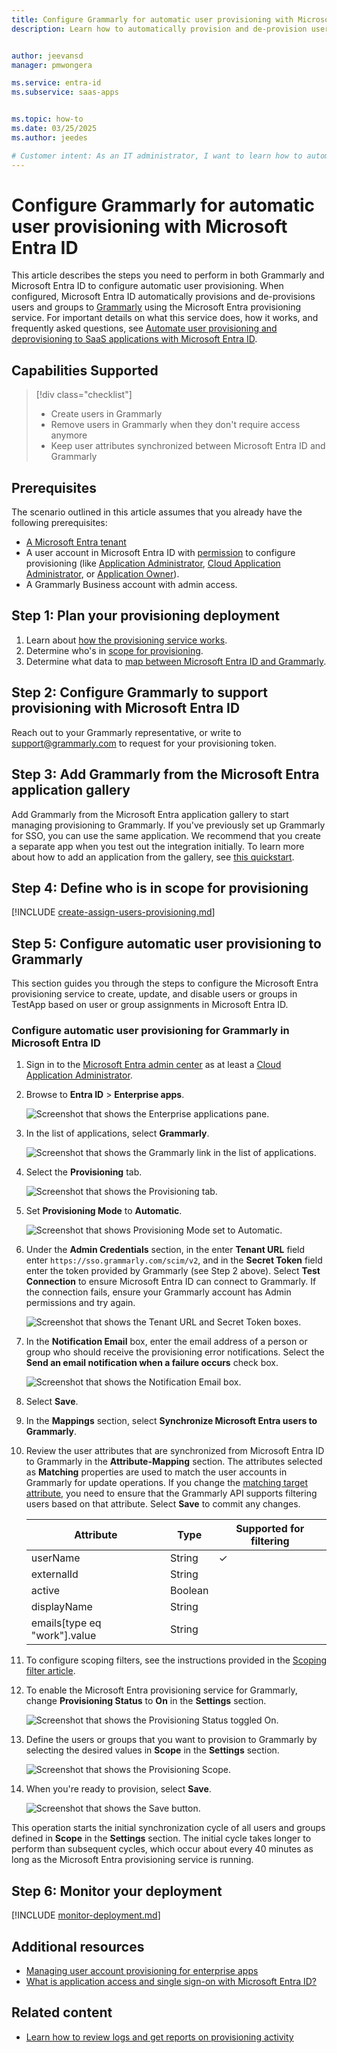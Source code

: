 ```yaml
---
title: Configure Grammarly for automatic user provisioning with Microsoft Entra ID
description: Learn how to automatically provision and de-provision user accounts from Microsoft Entra ID to Grammarly.


author: jeevansd
manager: pmwongera

ms.service: entra-id
ms.subservice: saas-apps


ms.topic: how-to
ms.date: 03/25/2025
ms.author: jeedes

# Customer intent: As an IT administrator, I want to learn how to automatically provision and deprovision user accounts from Microsoft Entra ID to Grammarly so that I can streamline the user management process and ensure that users have the appropriate access to Grammarly.
---
```


# Configure Grammarly for automatic user provisioning with Microsoft Entra ID

This article describes the steps you need to perform in both Grammarly and Microsoft Entra ID to configure automatic user provisioning. When configured, Microsoft Entra ID automatically provisions and de-provisions users and groups to [Grammarly](https://www.grammarly.com/) using the Microsoft Entra provisioning service. For important details on what this service does, how it works, and frequently asked questions, see [Automate user provisioning and deprovisioning to SaaS applications with Microsoft Entra ID](~/identity/app-provisioning/user-provisioning.md). 


## Capabilities Supported
> [!div class="checklist"]
> * Create users in Grammarly
> * Remove users in Grammarly when they don't require access anymore
> * Keep user attributes synchronized between Microsoft Entra ID and Grammarly

## Prerequisites

The scenario outlined in this article assumes that you already have the following prerequisites:

* [A Microsoft Entra tenant](~/identity-platform/quickstart-create-new-tenant.md) 
* A user account in Microsoft Entra ID with [permission](~/identity/role-based-access-control/permissions-reference.md) to configure provisioning (like [Application Administrator](/entra/identity/role-based-access-control/permissions-reference#application-administrator), [Cloud Application Administrator](/entra/identity/role-based-access-control/permissions-reference#cloud-application-administrator), or [Application Owner](/entra/fundamentals/users-default-permissions#owned-enterprise-applications)). 
* A Grammarly Business account with admin access.

## Step 1: Plan your provisioning deployment
1. Learn about [how the provisioning service works](~/identity/app-provisioning/user-provisioning.md).
1. Determine who's in [scope for provisioning](~/identity/app-provisioning/define-conditional-rules-for-provisioning-user-accounts.md).
1. Determine what data to [map between Microsoft Entra ID and Grammarly](~/identity/app-provisioning/customize-application-attributes.md). 

<a name='step-2-configure-grammarly-to-support-provisioning-with-azure-ad'></a>

## Step 2: Configure Grammarly to support provisioning with Microsoft Entra ID

Reach out to your Grammarly representative, or write to <support@grammarly.com> to request for your provisioning token.

<a name='step-3-add-grammarly-from-the-azure-ad-application-gallery'></a>

## Step 3: Add Grammarly from the Microsoft Entra application gallery

Add Grammarly from the Microsoft Entra application gallery to start managing provisioning to Grammarly. If you've previously set up Grammarly for SSO, you can use the same application. We recommend that you create a separate app when you test out the integration initially. To learn more about how to add an application from the gallery, see [this quickstart](~/identity/enterprise-apps/add-application-portal.md).

## Step 4: Define who is in scope for provisioning

[!INCLUDE [create-assign-users-provisioning.md](~/identity/saas-apps/includes/create-assign-users-provisioning.md)]

## Step 5: Configure automatic user provisioning to Grammarly

This section guides you through the steps to configure the Microsoft Entra provisioning service to create, update, and disable users or groups in TestApp based on user or group assignments in Microsoft Entra ID.

<a name='configure-automatic-user-provisioning-for-grammarly-in-azure-ad'></a>

### Configure automatic user provisioning for Grammarly in Microsoft Entra ID

1. Sign in to the [Microsoft Entra admin center](https://entra.microsoft.com) as at least a [Cloud Application Administrator](~/identity/role-based-access-control/permissions-reference.md#cloud-application-administrator).
1. Browse to **Entra ID** > **Enterprise apps**.

	![Screenshot that shows the Enterprise applications pane.](common/enterprise-applications.png)

1. In the list of applications, select **Grammarly**.

	![Screenshot that shows the Grammarly link in the list of applications.](common/all-applications.png)

1. Select the **Provisioning** tab.

	![Screenshot that shows the Provisioning tab.](common/provisioning.png)

1. Set **Provisioning Mode** to **Automatic**.

	![Screenshot that shows Provisioning Mode set to Automatic.](common/provisioning-automatic.png)

1. Under the **Admin Credentials** section, in the enter **Tenant URL** field enter `https://sso.grammarly.com/scim/v2`, and in the **Secret Token** field enter the token provided by Grammarly (see Step 2 above). Select **Test Connection** to ensure Microsoft Entra ID can connect to Grammarly. If the connection fails, ensure your Grammarly account has Admin permissions and try again.

 	![Screenshot that shows the Tenant URL and Secret Token boxes.](common/provisioning-testconnection-tenanturltoken.png)

1. In the **Notification Email** box, enter the email address of a person or group who should receive the provisioning error notifications. Select the **Send an email notification when a failure occurs** check box.

	![Screenshot that shows the Notification Email box.](common/provisioning-notification-email.png)

1. Select **Save**.

1. In the **Mappings** section, select **Synchronize Microsoft Entra users to Grammarly**.

1. Review the user attributes that are synchronized from Microsoft Entra ID to Grammarly in the **Attribute-Mapping** section. The attributes selected as **Matching** properties are used to match the user accounts in Grammarly for update operations. If you change the [matching target attribute](~/identity/app-provisioning/customize-application-attributes.md), you need to ensure that the Grammarly API supports filtering users based on that attribute. Select **Save** to commit any changes.

   |Attribute|Type|Supported for filtering|
   |---|---|---|
   |userName|String|&check;|
   |externalId|String||
   |active|Boolean||
   |displayName|String||
   |emails[type eq "work"].value|String||


1. To configure scoping filters, see the instructions provided in the [Scoping filter article](~/identity/app-provisioning/define-conditional-rules-for-provisioning-user-accounts.md).

1. To enable the Microsoft Entra provisioning service for Grammarly, change **Provisioning Status** to **On** in the **Settings** section.

	![Screenshot that shows the Provisioning Status toggled On.](common/provisioning-toggle-on.png)

1. Define the users or groups that you want to provision to Grammarly by selecting the desired values in **Scope** in the **Settings** section.

	![Screenshot that shows the Provisioning Scope.](common/provisioning-scope.png)

1. When you're ready to provision, select **Save**.

	![Screenshot that shows the Save button.](common/provisioning-configuration-save.png)

This operation starts the initial synchronization cycle of all users and groups defined in **Scope** in the **Settings** section. The initial cycle takes longer to perform than subsequent cycles, which occur about every 40 minutes as long as the Microsoft Entra provisioning service is running.

## Step 6: Monitor your deployment

[!INCLUDE [monitor-deployment.md](~/identity/saas-apps/includes/monitor-deployment.md)]

## Additional resources

* [Managing user account provisioning for enterprise apps](~/identity/app-provisioning/configure-automatic-user-provisioning-portal.md)
* [What is application access and single sign-on with Microsoft Entra ID?](~/identity/enterprise-apps/what-is-single-sign-on.md)

## Related content

* [Learn how to review logs and get reports on provisioning activity](~/identity/app-provisioning/check-status-user-account-provisioning.md)
